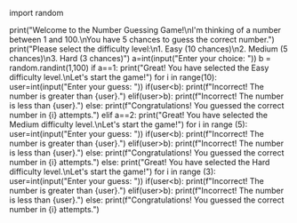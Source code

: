 import random

print("Welcome to the Number Guessing Game!\nI'm thinking of a number between 1 and 100.\nYou have 5 chances to guess the correct number.")
print("Please select the difficulty level:\n1. Easy (10 chances)\n2. Medium (5 chances)\n3. Hard (3 chances)")
a=int(input("Enter your choice: "))
b = random.randint(1,100)
if a==1:
    print("Great! You have selected the Easy difficulty level.\nLet's start the game!")
    for i in range(10):
        user=int(input("Enter your guess: "))
        if(user<b):
            print(f"Incorrect! The number is greater than {user}.")
        elif(user>b):
            print(f"Incorrect! The number is less than {user}.")
        else:
            print(f"Congratulations! You guessed the correct number in {i} attempts.")
elif a==2:
    print("Great! You have selected the Medium difficulty level.\nLet's start the game!")
    for i in range (5):
        user=int(input("Enter your guess: "))
        if(user<b):
            print(f"Incorrect! The number is greater than {user}.")
        elif(user>b):
            print(f"Incorrect! The number is less than {user}.")
        else:
            print(f"Congratulations! You guessed the correct number in {i} attempts.")
else:
    print("Great! You have selected the Hard difficulty level.\nLet's start the game!")
    for i in range (3):
        user=int(input("Enter your guess: "))
        if(user<b):
            print(f"Incorrect! The number is greater than {user}.")
        elif(user>b):
            print(f"Incorrect! The number is less than {user}.")
        else:
            print(f"Congratulations! You guessed the correct number in {i} attempts.")

